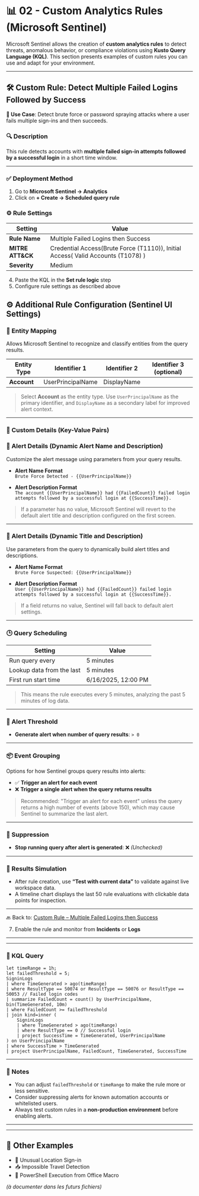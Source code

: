 # 📊 02 - Custom Analytics Rules (Microsoft Sentinel)

Microsoft Sentinel allows the creation of **custom analytics rules** to detect threats, anomalous behavior, or compliance violations using **Kusto Query Language (KQL)**. This section presents examples of custom rules you can use and adapt for your environment.

---

## 🛠️ Custom Rule: Detect Multiple Failed Logins Followed by Success

**📌 Use Case**: Detect brute force or password spraying attacks where a user fails multiple sign-ins and then succeeds.

### 🔍 Description

This rule detects accounts with **multiple failed sign-in attempts followed by a successful login** in a short time window.

---

### ✅ Deployment Method

1. Go to **Microsoft Sentinel → Analytics**
2. Click on **+ Create → Scheduled query rule**

### ⚙️ Rule Settings

| Setting                  | Value                                                                            |
|--------------------------|----------------------------------------------------------------------------------|
| **Rule Name**            | Multiple Failed Logins then Success                                              |
| **MITRE ATT&CK**         | Credential Access(Brute Force (T1110)), Initial Access( Valid Accounts (T1078) ) |
| **Severity**             | Medium                                                                           |
 
4. Paste the KQL in the **Set rule logic** step
5. Configure rule settings as described above

## ⚙️ Additional Rule Configuration (Sentinel UI Settings)

### 🧩 Entity Mapping

Allows Microsoft Sentinel to recognize and classify entities from the query results.

| Entity Type | Identifier 1        | Identifier 2     | Identifier 3 (optional) |
|-------------|---------------------|------------------|--------------------------|
| **Account** | UserPrincipalName   | DisplayName      |                          |

> Select **Account** as the entity type. Use `UserPrincipalName` as the primary identifier, and `DisplayName` as a secondary label for improved alert context.



---

### 🧾 Custom Details (Key-Value Pairs)

### 📝 Alert Details (Dynamic Alert Name and Description)

Customize the alert message using parameters from your query results.

- **Alert Name Format**  
  `Brute Force Detected - {{UserPrincipalName}}`

- **Alert Description Format**  
  `The account {{UserPrincipalName}} had {{FailedCount}} failed login attempts followed by a successful login at {{SuccessTime}}.`

> If a parameter has no value, Microsoft Sentinel will revert to the default alert title and description configured on the first screen.


---

### 📝 Alert Details (Dynamic Title and Description)

Use parameters from the query to dynamically build alert titles and descriptions.

- **Alert Name Format**  
  `Brute Force Suspected: {{UserPrincipalName}}`

- **Alert Description Format**  
  `User {{UserPrincipalName}} had {{FailedCount}} failed login attempts followed by a successful login at {{SuccessTime}}.`

> If a field returns no value, Sentinel will fall back to default alert settings.

---

### 🕒 Query Scheduling

| Setting                   | Value          |
|---------------------------|----------------|
| Run query every           | 5 minutes      |
| Lookup data from the last | 5 minutes      |
| First run start time      | 6/16/2025, 12:00 PM |

> This means the rule executes every 5 minutes, analyzing the past 5 minutes of log data.

---

### 🚨 Alert Threshold

- **Generate alert when number of query results**: `> 0`

---

### 📦 Event Grouping

Options for how Sentinel groups query results into alerts:

- ✅ **Trigger an alert for each event**
- ❌ **Trigger a single alert when the query returns results**

> Recommended: "Trigger an alert for each event" unless the query returns a high number of events (above 150), which may cause Sentinel to summarize the last alert.

---

### 📴 Suppression

- **Stop running query after alert is generated**: ❌ *(Unchecked)*

---

### 🧪 Results Simulation

- After rule creation, use **“Test with current data”** to validate against live workspace data.
- A timeline chart displays the last 50 rule evaluations with clickable data points for inspection.

---

🔙 Back to: [Custom Rule – Multiple Failed Logins then Success](#🛠️-custom-rule-detect-multiple-failed-logins-followed-by-success)

7. Enable the rule and monitor from **Incidents** or **Logs**

--- 



---

### 📄 KQL Query

```kusto
let timeRange = 1h;
let failedThreshold = 5;
SigninLogs
| where TimeGenerated > ago(timeRange)
| where ResultType == 50074 or ResultType == 50076 or ResultType == 50053 // Failed login codes
| summarize FailedCount = count() by UserPrincipalName, bin(TimeGenerated, 10m)
| where FailedCount >= failedThreshold
| join kind=inner (
    SigninLogs
    | where TimeGenerated > ago(timeRange)
    | where ResultType == 0 // Successful login
    | project SuccessTime = TimeGenerated, UserPrincipalName
) on UserPrincipalName
| where SuccessTime > TimeGenerated
| project UserPrincipalName, FailedCount, TimeGenerated, SuccessTime
```


---

### 📌 Notes

- You can adjust `failedThreshold` or `timeRange` to make the rule more or less sensitive.
- Consider suppressing alerts for known automation accounts or whitelisted users.
- Always test custom rules in a **non-production environment** before enabling alerts.

---



---

## 📂 Other Examples

- 🔎 Unusual Location Sign-in  
- 📥 Impossible Travel Detection  
- 🐚 PowerShell Execution from Office Macro  

*(à documenter dans les futurs fichiers)*
